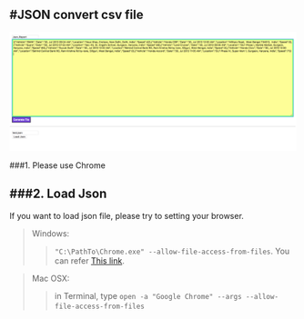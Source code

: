 #JSON convert csv file
---

![Screen Shot](screenshot.png)

###1. Please use Chrome

###2. Load Json
---

If you want to load json file, please try to setting your browser.
> Windows: 
>> `"C:\PathTo\Chrome.exe" --allow-file-access-from-files`. 
>> You can refer [This link](https://chrisbitting.com/2014/03/04/allow-local-file-access-in-chrome-windows/).

> Mac OSX:
>> in Terminal, type `open -a "Google Chrome" --args --allow-file-access-from-files`

